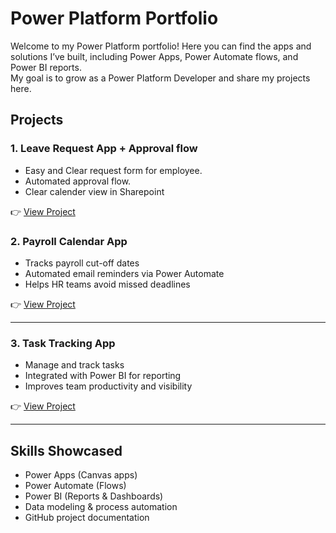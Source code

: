 # Power Platform Portfolio

Welcome to my Power Platform portfolio! 
Here you can find the apps and solutions I’ve built, including Power Apps, Power Automate flows, and Power BI reports.  
My goal is to grow as a Power Platform Developer and share my projects here.

##  Projects

### 1. Leave Request App + Approval flow
- Easy and Clear request form for employee.
- Automated approval flow.
- Clear calender view in Sharepoint

👉 [View Project](./Request-Absence-App)

### 2. Payroll Calendar App
- Tracks payroll cut-off dates  
- Automated email reminders via Power Automate  
- Helps HR teams avoid missed deadlines  

👉 [View Project](./Payroll-Calendar-App)

---

### 3. Task Tracking App
- Manage and track tasks  
- Integrated with Power BI for reporting  
- Improves team productivity and visibility  

👉 [View Project](./Task-Tracking-App)

---

## Skills Showcased
- Power Apps (Canvas apps)  
- Power Automate (Flows)  
- Power BI (Reports & Dashboards)  
- Data modeling & process automation  
- GitHub project documentation
